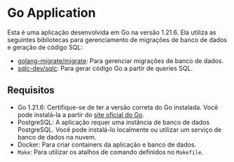 # Go Application

Esta é uma aplicação desenvolvida em Go na versão 1.21.6. Ela utiliza as seguintes bibliotecas para gerenciamento de migrações de banco de dados e geração de código SQL:

- [golang-migrate/migrate](https://github.com/golang-migrate/migrate): Para gerenciar migrações de banco de dados.
- [sqlc-dev/sqlc](https://github.com/sqlc-dev/sqlc): Para gerar código Go a partir de queries SQL.

## Requisitos

- Go 1.21.6: Certifique-se de ter a versão correta do Go instalada. Você pode instalá-la a partir do [site oficial do Go](https://go.dev/dl/).
- PostgreSQL: A aplicação requer uma instância de banco de dados PostgreSQL. Você pode instalá-lo localmente ou utilizar um serviço de banco de dados na nuvem.
- Docker: Para criar containers da aplicação e banco de dados.
- `Make`: Para utilizar os atalhos de comando definidos no `Makefile`.